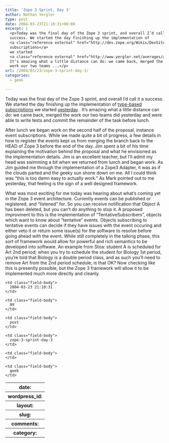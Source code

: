 ```yaml
---
title: 'Zope 3 Sprint, Day 3'
author: Nathan Yergler
type: post
date: 2004-03-23T21:10:31+00:00
excerpt: |
  <p>Today was the final day of the Zope 3 sprint, and overall I’d call it a
  success. We started the day finishing up the implementation of
  <a class="reference external" href="http://dev.zope.org/Wikis/DevSite/Projects/ComponentArchitecture/InstanceAndTypeBasedSubscriptions">type-based
  subscriptions</a>
  we started
  <a class="reference external" href="http://www.yergler.net/averages/archives/2004/03/23/zope_3_sprint_day_2">yesterday</a>.
  It’s amazing what a little distance can do: we came back, merged the
  work our two teams ...</p>
url: /2004/03/23/zope-3-sprint-day-3/
categories:
  - geek

---
```

Today was the final day of the Zope 3 sprint, and overall I’d call it a success. We started the day finishing up the implementation of [type-based subscriptions][1]  we started [yesterday][2] . It’s amazing what a little distance can do: we came back, merged the work our two teams did yesterday and were able to write tests and commit the remainder of the task before lunch.

After lunch we began work on the second half of the proposal, instance event subscriptions. While we made quite a bit of progress, a few details in how to register the events kept us from merging the branch back to the <span class="caps">HEAD</span> of Zope 3 before the end of the day. Jim spent a bit of his time explaining the motivation behind the proposal and what he envisioned as the implementation details. Jim is an excellent teacher, but I’ll admit my head was swimming a bit when we returned from lunch and began work. As Jim guided me through the implementation of a Zope3 Adapter, it was as if the clouds parted and the geeky sun shone down on me. All I could think was “this is too damn easy to actually work.” As Mark pointed out to me yesterday, that feeling is the sign of a well designed framework.

What was most exciting for me today was hearing about what’s coming yet in the Zope 3 event architecture. Currently events can be published or registered, and “listened” for. So you can receive notification that Object A has been deleted, but you can’t do anything to stop it. A proposed improvment to this is the implementation of “TentativeSubscribers”, objects which want to know about “tentative” events. Objects subscribing to tentative events can decide if they have issues with the event occuring and either veto it or return some issue(s) for the software to resolve before going ahead with the event. While still completely in the talking phase, this sort of framework would allow for powerful and rich semantics to be developed into software. An example from Stoa: student A is scheduled for Art 2nd period; when you try to schedule the student for Biology 1st period, you’re told that Biology is a double period class, and as such you’ll need to remove Art from the 2nd period schedule; is that <span class="caps">OK</span>? Now checking like this is presently possible, but the Zope 3 framework will allow it to be implemented much more directly and cleanly.

<table class="docutils field-list" frame="void" rules="none">
  <col class="field-name" /> <col class="field-body" /> <tr class="field">
    <th class="field-name">
      date:
    </th>

    <td class="field-body">
      2004-03-23 21:10:31
    </td>
  </tr>

  <tr class="field">
    <th class="field-name">
      wordpress_id:
    </th>

    <td class="field-body">
      99
    </td>
  </tr>

  <tr class="field">
    <th class="field-name">
      layout:
    </th>

    <td class="field-body">
      post
    </td>
  </tr>

  <tr class="field">
    <th class="field-name">
      slug:
    </th>

    <td class="field-body">
      zope-3-sprint-day-3
    </td>
  </tr>

  <tr class="field">
    <th class="field-name">
      comments:
    </th>

    <td class="field-body">
    </td>
  </tr>

  <tr class="field">
    <th class="field-name">
      category:
    </th>

    <td class="field-body">
      geek
    </td>
  </tr>
</table>

 [1]: http://dev.zope.org/Wikis/DevSite/Projects/ComponentArchitecture/InstanceAndTypeBasedSubscriptions
 [2]: http://www.yergler.net/averages/archives/2004/03/23/zope_3_sprint_day_2